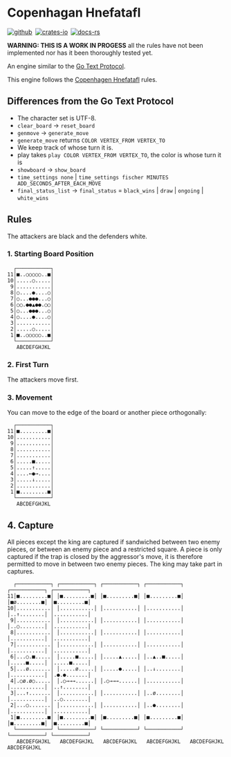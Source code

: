 # Copenhagan Hnefatafl

[![github]][github-link]&ensp;[![crates-io]][crates-io-link]&ensp;[![docs-rs]][docs-rs-link]

[github]: https://img.shields.io/badge/github-8da0cb?logo=github
[github-link]: https://github.com/dcampbell24/hnefatafl-copenhagen
[crates-io]: https://img.shields.io/badge/crates.io-fc8d62?logo=rust
[crates-io-link]: https://crates.io/crates/hnefatafl-copenhagen
[docs-rs]: https://img.shields.io/badge/docs.rs-66c2a5?logo=docs.rs
[docs-rs-link]: https://docs.rs/hnefatafl-copenhagen

**WARNING: THIS IS A WORK IN PROGESS** all the rules have not been implemented
nor has it been thoroughly tested yet.

An engine similar to the [Go Text Protocol].

This engine follows the [Copenhagen Hnefatafl] rules.

[Go Text Protocol]: https://www.lysator.liu.se/~gunnar/gtp/gtp2-spec-draft2/gtp2-spec.html
[Copenhagen Hnefatafl]: https://aagenielsen.dk/copenhagen_rules.php

## Differences from the Go Text Protocol

* The character set is UTF-8.
* `clear_board` -> `reset_board`
* `genmove` -> `generate_move`
* `generate_move` returns `COLOR VERTEX_FROM VERTEX_TO`
* We keep track of whose turn it is.
* play takes `play COLOR VERTEX_FROM VERTEX_TO`, the color is whose turn it is
* `showboard` -> `show_board`
* `time_settings none` | `time_settings fischer MINUTES ADD_SECONDS_AFTER_EACH_MOVE`
* `final_status_list` -> `final_status` = `black_wins` | `draw` | `ongoing` | `white_wins`

## Rules

The attackers are black and the defenders white.

### 1. Starting Board Position

```plain
  ┌───────────┐
11│■..○○○○○..■│
10│.....○.....│
 9│...........│
 8│○....●....○│
 7│○...●●●...○│
 6│○○.●●▲●●.○○│
 5│○...●●●...○│
 4│○....●....○│
 3│...........│
 2│.....○.....│
 1│■..○○○○○..■│
  └───────────┘
   ABCDEFGHJKL
```

### 2. First Turn

The attackers move first.

### 3. Movement

You can move to the edge of the board or another piece orthogonally:

```plain
  ┌───────────┐
11│■.........■│
10│...........│
 9│...........│
 8│...........│
 7│...........│
 6│.....■.....│
 5│.....↑.....│
 4│....←●→....│
 3│.....↓.....│
 2│...........│
 1│■.........■│
  └───────────┘
   ABCDEFGHJKL
```

## 4. Capture

All pieces except the king are captured if sandwiched between two enemy
pieces, or between an enemy piece and a restricted square. A piece is only
captured if the trap is closed by the aggressor's move, it is therefore
permitted to move in between two enemy pieces. The king may take part in
captures.

```plain
  ┌───────────┐ ┌───────────┐ ┌───────────┐ ┌───────────┐ ┌───────────┐ ┌───────────┐
11│■.........■│ │■.........■│ │■.........■│ │■.........■│ │■ø........■│ │■.........■│
10│...........│ │...........│ │...........│ │...........│ │..↑........│ │...........│
 9│...........│ │...........│ │...........│ │...........│ │..○........│ │...........│
 8│...........│ │...........│ │...........│ │...........│ │...........│ │...........│
 7│...........│ │...........│ │...........│ │...........│ │...........│ │...........│
 6│...○.■.....│ │.....■.....│ │.....▲.....│ │..▲..■.....│ │.....■.....│ │.....■.....│
 5│...ø.......│ │.....ø.....│ │.....●.....│ │..↓........│ │...........│ │.●.●.......│
 4│.○ø.ø○.....│ │.○→→→......│ │.○→→→......│ │...........│ │...........│ │..↑........│
 3│...↑.......│ │...........│ │...........│ │..ø........│ │...........│ │..○........│
 2│...○.......│ │...........│ │...........│ │..●........│ │...........│ │...........│
 1│■.........■│ │■.........■│ │■.........■│ │■.........■│ │■.........■│ │■.........■│
  └───────────┘ └───────────┘ └───────────┘ └───────────┘ └───────────┘ └───────────┘
   ABCDEFGHJKL   ABCDEFGHJKL   ABCDEFGHJKL   ABCDEFGHJKL   ABCDEFGHJKL   ABCDEFGHJKL
```

